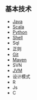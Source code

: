 
## 基本技术
* [Java](src/main/com/libin/program/_01_java)
* [Scala](src/main/com/libin/program/_02_scala)
* [Python](src/main/com/libin/program/_03_python)
* [Shell](src/main/com/libin/program/_04_shell)
* Sql
* 正则
* [Git](src/main/com/libin/program/_07_git)
* [Maven](src/main/com/libin/program/_08_maven)
* SVN
* [JVM](src/main/com/libin/program/_10_jvm)
* 设计模式
* R
* Js
* C
